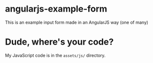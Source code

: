# angularjs-example-form
This is an example input form made in an AngularJS way (one of many)

# Dude, where's your code?
My JavaScript code is in the `assets/js/` directory.
